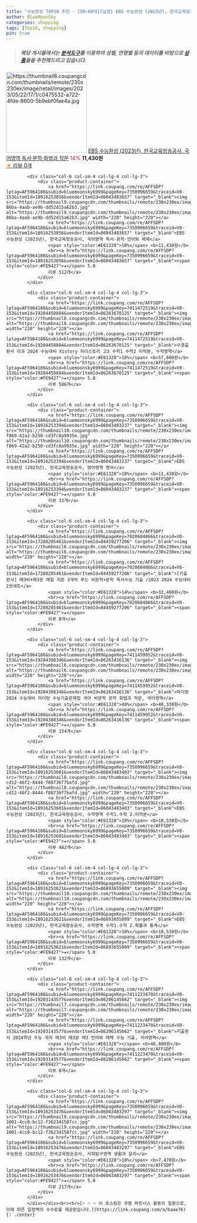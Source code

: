 ```yaml
---
title: "수능완성 TOP10 추천 - [50~60대][남성] EBS 수능완성 (2023년), 한국교육방송공사, 국어영역 독서·문학·화법과 작문"
author: BlueMoonSky
categories: shopping
tags: [Top10, shopping]
pin: true
---
```


> ##### 해당 게시물에서는 [**분석도구**](https://itemscout.io/)를 이용하여 **성별**, **연령별** 등의 데이터를 바탕으로 [**상품**](https://link.coupang.com/a/baae76)들을 추천해드리고 있습니다.
<div class="container"><div class="row">
            <div class="col-6 col-sm-4 col-lg-4 col-lg-3">
                <div class="product-container">
                    <a href="https://link.coupang.com/re/AFFSDP?lptag=AF5964186&subid=bluemoonsky6999&pageKey=7350996659&traceid=V0-153&itemId=18916253838&vendorItemId=86043483604" target="_blank"><img src="https://thumbnail8.coupangcdn.com/thumbnails/remote/230x230ex/image/retail/images/2023/05/22/17/1/c0475532-a722-4fde-8600-5b9ebf0fae4a.jpg" alt="https://thumbnail8.coupangcdn.com/thumbnails/remote/230x230ex/image/retail/images/2023/05/22/17/1/c0475532-a722-4fde-8600-5b9ebf0fae4a.jpg" width="220" height="220"></a>
                    <a href="https://link.coupang.com/re/AFFSDP?lptag=AF5964186&subid=bluemoonsky6999&pageKey=7350996659&traceid=V0-153&itemId=18916253838&vendorItemId=86043483604" target="_blank">EBS 수능완성 (2023년), 한국교육방송공사, 국어영역 독서·문학·화법과 작문</a>
                    <span style="color:#E61328">14%</span> <b>11,430원</b>
                    <br><a href="https://link.coupang.com/re/AFFSDP?lptag=AF5964186&subid=bluemoonsky6999&pageKey=7350996659&traceid=V0-153&itemId=18916253838&vendorItemId=86043483604" target="_blank"><span style="color:#FE9427">★</span> 
                    리뷰 0개</a>
                </div>
            </div>
            
            <div class="col-6 col-sm-4 col-lg-4 col-lg-3">
                <div class="product-container">
                    <a href="https://link.coupang.com/re/AFFSDP?lptag=AF5964186&subid=bluemoonsky6999&pageKey=7350996659&traceid=V0-153&itemId=18916253856&vendorItemId=86043483657" target="_blank"><img src="https://thumbnail9.coupangcdn.com/thumbnails/remote/230x230ex/image/retail/images/2023/05/22/17/7/5c86d0e4-86ba-4aab-ae9b-dd52d15a62b3.jpg" alt="https://thumbnail9.coupangcdn.com/thumbnails/remote/230x230ex/image/retail/images/2023/05/22/17/7/5c86d0e4-86ba-4aab-ae9b-dd52d15a62b3.jpg" width="220" height="220"></a>
                    <a href="https://link.coupang.com/re/AFFSDP?lptag=AF5964186&subid=bluemoonsky6999&pageKey=7350996659&traceid=V0-153&itemId=18916253856&vendorItemId=86043483657" target="_blank">EBS 수능완성 (2023년), 한국교육방송공사, 국어영역 독서·문학·언어와 매체</a>
                    <span style="color:#E61328">10%</span> <b>11,430원</b>
                    <br><a href="https://link.coupang.com/re/AFFSDP?lptag=AF5964186&subid=bluemoonsky6999&pageKey=7350996659&traceid=V0-153&itemId=18916253856&vendorItemId=86043483657" target="_blank"><span style="color:#FE9427">★</span> 5.0
                    리뷰 512개</a>
                </div>
            </div>
            
            <div class="col-6 col-sm-4 col-lg-4 col-lg-3">
                <div class="product-container">
                    <a href="https://link.coupang.com/re/AFFSDP?lptag=AF5964186&subid=bluemoonsky6999&pageKey=7411472519&traceid=V0-153&itemId=19204458884&vendorItemId=86263670125" target="_blank"><img src="https://thumbnail8.coupangcdn.com/thumbnails/remote/230x230ex/image/vendor_inventory/7c84/14d6d7e37324570912b2ad37510a317e951a1cc62fae253a25b78390713e.jpg" alt="https://thumbnail8.coupangcdn.com/thumbnails/remote/230x230ex/image/vendor_inventory/7c84/14d6d7e37324570912b2ad37510a317e951a1cc62fae253a25b78390713e.jpg" width="220" height="220"></a>
                    <a href="https://link.coupang.com/re/AFFSDP?lptag=AF5964186&subid=bluemoonsky6999&pageKey=7411472519&traceid=V0-153&itemId=19204458884&vendorItemId=86263670125" target="_blank">수경출판사 이과 2024 수능대비 Xistory 자이스토리 고3 수학1 수학2 미적분, 수학영역</a>
                    <span style="color:#E61328">10%</span> <b>57,600원</b>
                    <br><a href="https://link.coupang.com/re/AFFSDP?lptag=AF5964186&subid=bluemoonsky6999&pageKey=7411472519&traceid=V0-153&itemId=19204458884&vendorItemId=86263670125" target="_blank"><span style="color:#FE9427">★</span> 5.0
                    리뷰 586개</a>
                </div>
            </div>
            
            <div class="col-6 col-sm-4 col-lg-4 col-lg-3">
                <div class="product-container">
                    <a href="https://link.coupang.com/re/AFFSDP?lptag=AF5964186&subid=bluemoonsky6999&pageKey=7350996659&traceid=V0-153&itemId=18916253394&vendorItemId=86043483237" target="_blank"><img src="https://thumbnail10.coupangcdn.com/thumbnails/remote/230x230ex/image/retail/images/2023/05/22/17/2/dc89a26a-f869-42a2-b250-cd3fc8a9935e.jpg" alt="https://thumbnail10.coupangcdn.com/thumbnails/remote/230x230ex/image/retail/images/2023/05/22/17/2/dc89a26a-f869-42a2-b250-cd3fc8a9935e.jpg" width="220" height="220"></a>
                    <a href="https://link.coupang.com/re/AFFSDP?lptag=AF5964186&subid=bluemoonsky6999&pageKey=7350996659&traceid=V0-153&itemId=18916253394&vendorItemId=86043483237" target="_blank">EBS 수능완성 (2023년), 한국교육방송공사, 영어영역 영어</a>
                    <span style="color:#E61328">10%</span> <b>11,430원</b>
                    <br><a href="https://link.coupang.com/re/AFFSDP?lptag=AF5964186&subid=bluemoonsky6999&pageKey=7350996659&traceid=V0-153&itemId=18916253394&vendorItemId=86043483237" target="_blank"><span style="color:#FE9427">★</span> 5.0
                    리뷰 33개</a>
                </div>
            </div>
            
            <div class="col-6 col-sm-4 col-lg-4 col-lg-3">
                <div class="product-container">
                    <a href="https://link.coupang.com/re/AFFSDP?lptag=AF5964186&subid=bluemoonsky6999&pageKey=7020684866&traceid=V0-153&itemId=17288285461&vendorItemId=84459277206" target="_blank"><img src="https://thumbnail6.coupangcdn.com/thumbnails/remote/230x230ex/image/vendor_inventory/d6cc/d6e5f7407334fdb5cc8136dfea209620d3b1cbfab79251b60b3cd74644a4.png" alt="https://thumbnail6.coupangcdn.com/thumbnails/remote/230x230ex/image/vendor_inventory/d6cc/d6e5f7407334fdb5cc8136dfea209620d3b1cbfab79251b60b3cd74644a4.png" width="220" height="220"></a>
                    <a href="https://link.coupang.com/re/AFFSDP?lptag=AF5964186&subid=bluemoonsky6999&pageKey=7020684866&traceid=V0-153&itemId=17288285461&vendorItemId=84459277206" target="_blank">[키출판사] 매3비+매3문 매일 지문 3개씩 푸는 비문학+문학 독서수능 기출 /2023 2024 수능대비 2권세트</a>
                    <span style="color:#E61328">14%</span> <b>32,400원</b>
                    <br><a href="https://link.coupang.com/re/AFFSDP?lptag=AF5964186&subid=bluemoonsky6999&pageKey=7020684866&traceid=V0-153&itemId=17288285461&vendorItemId=84459277206" target="_blank"><span style="color:#FE9427">★</span> 
                    리뷰 0개</a>
                </div>
            </div>
            
            <div class="col-6 col-sm-4 col-lg-4 col-lg-3">
                <div class="product-container">
                    <a href="https://link.coupang.com/re/AFFSDP?lptag=AF5964186&subid=bluemoonsky6999&pageKey=7411459952&traceid=V0-153&itemId=19204388346&vendorItemId=86263416136" target="_blank"><img src="https://thumbnail6.coupangcdn.com/thumbnails/remote/230x230ex/image/vendor_inventory/2d76/f28802d7bdcd3ec3bd5103414ef5e43570683fac3d536cecad197ec98b5c.jpg" alt="https://thumbnail6.coupangcdn.com/thumbnails/remote/230x230ex/image/vendor_inventory/2d76/f28802d7bdcd3ec3bd5103414ef5e43570683fac3d536cecad197ec98b5c.jpg" width="220" height="220"></a>
                    <a href="https://link.coupang.com/re/AFFSDP?lptag=AF5964186&subid=bluemoonsky6999&pageKey=7411459952&traceid=V0-153&itemId=19204388346&vendorItemId=86263416136" target="_blank">마더텅 2024 수능대비 마더텅 수능기출문제집 국어 비문학 문학 화법과 작문, 국어영역</a>
                    <span style="color:#E61328">48%</span> <b>48,330원</b>
                    <br><a href="https://link.coupang.com/re/AFFSDP?lptag=AF5964186&subid=bluemoonsky6999&pageKey=7411459952&traceid=V0-153&itemId=19204388346&vendorItemId=86263416136" target="_blank"><span style="color:#FE9427">★</span> 5.0
                    리뷰 154개</a>
                </div>
            </div>
            
            <div class="col-6 col-sm-4 col-lg-4 col-lg-3">
                <div class="product-container">
                    <a href="https://link.coupang.com/re/AFFSDP?lptag=AF5964186&subid=bluemoonsky6999&pageKey=7350996659&traceid=V0-153&itemId=18916253601&vendorItemId=86043483403" target="_blank"><img src="https://thumbnail8.coupangcdn.com/thumbnails/remote/230x230ex/image/retail/images/2023/05/22/17/6/9001cdf5-cd12-46f2-8444-f88736f7bafd.jpg" alt="https://thumbnail8.coupangcdn.com/thumbnails/remote/230x230ex/image/retail/images/2023/05/22/17/6/9001cdf5-cd12-46f2-8444-f88736f7bafd.jpg" width="220" height="220"></a>
                    <a href="https://link.coupang.com/re/AFFSDP?lptag=AF5964186&subid=bluemoonsky6999&pageKey=7350996659&traceid=V0-153&itemId=18916253601&vendorItemId=86043483403" target="_blank">EBS 수능완성 (2023년), 한국교육방송공사, 수학영역 수학1.수학 2.미적분</a>
                    <span style="color:#E61328">10%</span> <b>10,530원</b>
                    <br><a href="https://link.coupang.com/re/AFFSDP?lptag=AF5964186&subid=bluemoonsky6999&pageKey=7350996659&traceid=V0-153&itemId=18916253601&vendorItemId=86043483403" target="_blank"><span style="color:#FE9427">★</span> 5.0
                    리뷰 482개</a>
                </div>
            </div>
            
            <div class="col-6 col-sm-4 col-lg-4 col-lg-3">
                <div class="product-container">
                    <a href="https://link.coupang.com/re/AFFSDP?lptag=AF5964186&subid=bluemoonsky6999&pageKey=7350996659&traceid=V0-153&itemId=18916253621&vendorItemId=86893655009" target="_blank"><img src="https://thumbnail10.coupangcdn.com/thumbnails/remote/230x230ex/image/vendor_inventory/e170/ea4ba57499a645fcc1a0b922c66494209dadbe3718323099f75052de3bea.png" alt="https://thumbnail10.coupangcdn.com/thumbnails/remote/230x230ex/image/vendor_inventory/e170/ea4ba57499a645fcc1a0b922c66494209dadbe3718323099f75052de3bea.png" width="220" height="220"></a>
                    <a href="https://link.coupang.com/re/AFFSDP?lptag=AF5964186&subid=bluemoonsky6999&pageKey=7350996659&traceid=V0-153&itemId=18916253621&vendorItemId=86893655009" target="_blank">EBS 수능완성 (2023년), 한국교육방송공사, 수학영역 수학1.수학 2.확률과 통계</a>
                    <span style="color:#E61328">10%</span> <b>10,530원</b>
                    <br><a href="https://link.coupang.com/re/AFFSDP?lptag=AF5964186&subid=bluemoonsky6999&pageKey=7350996659&traceid=V0-153&itemId=18916253621&vendorItemId=86893655009" target="_blank"><span style="color:#FE9427">★</span> 5.0
                    리뷰 132개</a>
                </div>
            </div>
            
            <div class="col-6 col-sm-4 col-lg-4 col-lg-3">
                <div class="product-container">
                    <a href="https://link.coupang.com/re/AFFSDP?lptag=AF5964186&subid=bluemoonsky6999&pageKey=7411223470&traceid=V0-153&itemId=19203143577&vendorItemId=86206145662" target="_blank"><img src="https://thumbnail7.coupangcdn.com/thumbnails/remote/230x230ex/image/vendor_inventory/98b5/b5d049a31ce246f04b047bca115da95df2e6c7185c5a1352e11f2bab14de.jpg" alt="https://thumbnail7.coupangcdn.com/thumbnails/remote/230x230ex/image/vendor_inventory/98b5/b5d049a31ce246f04b047bca115da95df2e6c7185c5a1352e11f2bab14de.jpg" width="220" height="220"></a>
                    <a href="https://link.coupang.com/re/AFFSDP?lptag=AF5964186&subid=bluemoonsky6999&pageKey=7411223470&traceid=V0-153&itemId=19203143577&vendorItemId=86206145662" target="_blank">키출판사 2024학년 수능 국어 매3비 매3문 매3 언어와 매체 수능 기출, 국어영역</a>
                    <span style="color:#E61328"></span> <b>46,800원</b>
                    <br><a href="https://link.coupang.com/re/AFFSDP?lptag=AF5964186&subid=bluemoonsky6999&pageKey=7411223470&traceid=V0-153&itemId=19203143577&vendorItemId=86206145662" target="_blank"><span style="color:#FE9427">★</span> 
                    리뷰 0개</a>
                </div>
            </div>
            
            <div class="col-6 col-sm-4 col-lg-4 col-lg-3">
                <div class="product-container">
                    <a href="https://link.coupang.com/re/AFFSDP?lptag=AF5964186&subid=bluemoonsky6999&pageKey=7350996659&traceid=V0-153&itemId=18916253476&vendorItemId=86043483297" target="_blank"><img src="https://thumbnail9.coupangcdn.com/thumbnails/remote/230x230ex/image/retail/images/2023/05/22/17/2/e3c33778-1001-4cc0-bc12-f362341587cc.jpg" alt="https://thumbnail9.coupangcdn.com/thumbnails/remote/230x230ex/image/retail/images/2023/05/22/17/2/e3c33778-1001-4cc0-bc12-f362341587cc.jpg" width="220" height="220"></a>
                    <a href="https://link.coupang.com/re/AFFSDP?lptag=AF5964186&subid=bluemoonsky6999&pageKey=7350996659&traceid=V0-153&itemId=18916253476&vendorItemId=86043483297" target="_blank">EBS 수능완성 (2023년), 한국교육방송공사, 사회탐구영역 생활과 윤리</a>
                    <span style="color:#E61328">10%</span> <b>7,470원</b>
                    <br><a href="https://link.coupang.com/re/AFFSDP?lptag=AF5964186&subid=bluemoonsky6999&pageKey=7350996659&traceid=V0-153&itemId=18916253476&vendorItemId=86043483297" target="_blank"><span style="color:#FE9427">★</span> 5.0
                    리뷰 217개</a>
                </div>
            </div>
            </div></div><br><br>[💦 💦 💦 이 포스팅은 쿠팡 파트너스 활동의 일환으로, 이에 따른 일정액의 수수료를 제공받습니다.](https://link.coupang.com/a/baae76){: .center}
